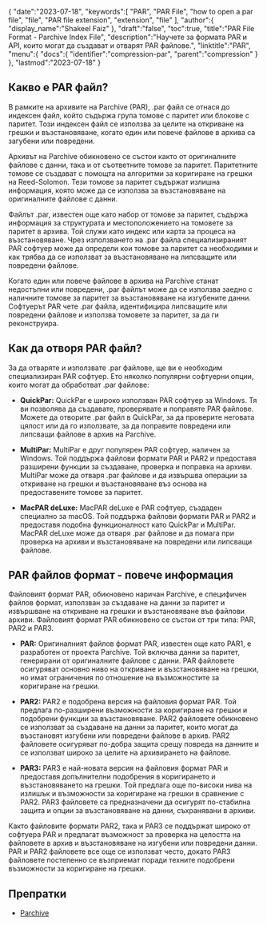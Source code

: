 {
   "date":"2023-07-18",
   "keywords":[
      "PAR",
      "PAR File",
      "how to open a par file",
      "file",
      "PAR file extension",
      "extension",
      "file"
   ],
   "author":{
      "display_name":"Shakeel Faiz"
   },
   "draft":"false",
   "toc":true,
   "title":"PAR File Format - Parchive Index File",
   "description":"Научете за формата PAR и API, които могат да създават и отварят PAR файлове.",
   "linktitle":"PAR",
   "menu":{
      "docs":{
         "identifier":"compression-par",
         "parent":"compression"
      }
   },
   "lastmod":"2023-07-18"
}

## Какво е PAR файл?

В рамките на архивите на Parchive (PAR), .par файл се отнася до индексен файл, който съдържа група томове с паритет или блокове с паритет. Този индексен файл се използва за целите на откриване на грешки и възстановяване, когато един или повече файлове в архива са загубени или повредени.

Архивът на Parchive обикновено се състои както от оригиналните файлове с данни, така и от съответните томове за паритет. Паритетните томове се създават с помощта на алгоритми за коригиране на грешки на Reed-Solomon. Тези томове за паритет съдържат излишна информация, която може да се използва за възстановяване на оригиналните файлове с данни.

Файлът .par, известен още като набор от томове за паритет, съдържа информация за структурата и местоположението на томовете за паритет в архива. Той служи като индекс или карта за процеса на възстановяване. Чрез използването на .par файла специализираният PAR софтуер може да определи кои томове за паритет са необходими и как трябва да се използват за възстановяване на липсващите или повредени файлове.

Когато един или повече файлове в архива на Parchive станат недостъпни или повредени, .par файлът може да се използва заедно с наличните томове за паритет за възстановяване на изгубените данни. Софтуерът PAR чете .par файла, идентифицира липсващите или повредени файлове и използва томовете за паритет, за да ги реконструира.

## Как да отворя PAR файл?

За да отваряте и използвате .par файлове, ще ви е необходим специализиран PAR софтуер. Ето няколко популярни софтуерни опции, които могат да обработват .par файлове:

- **QuickPar:** QuickPar е широко използван PAR софтуер за Windows. Тя ви позволява да създавате, проверявате и поправяте PAR файлове. Можете да отворите .par файл в QuickPar, за да проверите неговата цялост или да го използвате, за да поправите повредени или липсващи файлове в архив на Parchive.

- **MultiPar:** MultiPar е друг популярен PAR софтуер, наличен за Windows. Той поддържа файлови формати PAR и PAR2 и предоставя разширени функции за създаване, проверка и поправка на архиви. MultiPar може да отваря .par файлове и да извършва операции за откриване на грешки и възстановяване въз основа на предоставените томове за паритет.

- **MacPAR deLuxe:** MacPAR deLuxe е PAR софтуер, създаден специално за macOS. Той поддържа файлови формати PAR и PAR2 и предоставя подобна функционалност като QuickPar и MultiPar. MacPAR deLuxe може да отваря .par файлове и да помага при проверка на архиви и възстановяване на повредени или липсващи файлове.

## PAR файлов формат - повече информация

Файловият формат PAR, обикновено наричан Parchive, е специфичен файлов формат, използван за създаване на данни за паритет и извършване на откриване на грешки и възстановяване във файлови архиви. Файловият формат PAR обикновено се състои от три типа: PAR, PAR2 и PAR3.

- **PAR:** Оригиналният файлов формат PAR, известен още като PAR1, е разработен от проекта Parchive. Той включва данни за паритет, генерирани от оригиналните файлове с данни. PAR файловете осигуряват основно ниво на откриване и възстановяване на грешки, но имат ограничения по отношение на възможностите за коригиране на грешки.

- **PAR2:** PAR2 е подобрена версия на файловия формат PAR. Той предлага по-разширени възможности за коригиране на грешки и подобрени функции за възстановяване. PAR2 файловете обикновено се използват за създаване на данни за паритет, които могат да възстановят изгубени или повредени файлове в архив. PAR2 файловете осигуряват по-добра защита срещу повреда на данните и се използват широко за целите на архивирането на файлове.

- **PAR3:** PAR3 е най-новата версия на файловия формат PAR и предоставя допълнителни подобрения в коригирането и възстановяването на грешки. Той предлага още по-високи нива на излишък и възможности за коригиране на грешки в сравнение с PAR2. PAR3 файловете са предназначени да осигурят по-стабилна защита и опции за възстановяване на данни, съхранявани в архиви.

Както файловите формати PAR2, така и PAR3 се поддържат широко от софтуера PAR и предлагат възможност за проверка на целостта на файловете в архив и възстановяване на изгубени или повредени данни. PAR и PAR2 файловете все още се използват често, докато PAR3 файловете постепенно се възприемат поради техните подобрени възможности за коригиране на грешки.

## Препратки
* [Parchive](https://en.wikipedia.org/wiki/Parchive)
